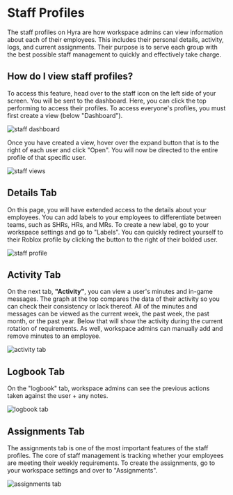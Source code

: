 # Staff Profiles
The staff profiles on Hyra are how workspace admins can view information about each of their employees. This includes their personal details, activity, logs, and current assignments. Their purpose is to serve each group with the best possible staff management to quickly and effectively take charge.
## How do I view staff profiles?
To access this feature, head over to the staff icon on the left side of your screen. You will be sent to the dashboard. Here, you can click the top performing to access their profiles. To access everyone's profiles, you must first create a view (below "Dashboard").

![staff dashboard](/img/staff-dashboard.jpg)

Once you have created a view, hover over the expand button that is to the right of each user and click "Open". You will now be directed to the entire profile of that specific user.

![staff views](/img/open-view.png)

## Details Tab
On this page, you will have extended access to the details about your employees. You can add labels to your employees to differentiate between teams, such as SHRs, HRs, and MRs. To create a new label, go to your workspace settings and go to "Labels". You can quickly redirect yourself to their Roblox profile by clicking the button to the right of their bolded user.

![staff profile](/img/staff-profile.jpg)

## Activity Tab
On the next tab, **"Activity"**, you can view a user's minutes and in-game messages. The graph at the top compares the data of their activity so you can check their consistency or lack thereof. All of the minutes and messages can be viewed as the current week, the past week, the past month, or the past year. Below that will show the activity during the current rotation of requirements. As well, workspace admins can manually add and remove minutes to an employee.

![activity tab](/img/activity.jpg)

## Logbook Tab
On the "logbook" tab, workspace admins can see the previous actions taken against the user + any notes.

![logbook tab](/img/logbook.jpg)

## Assignments Tab
The assignments tab is one of the most important features of the staff profiles. The core of staff management is tracking whether your employees are meeting their weekly requirements. To create the assignments, go to your workspace settings and over to "Assignments".

![assignments tab](/img/assignments.jpg)